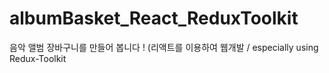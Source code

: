 # albumBasket_React_ReduxToolkit
음악 앨범 장바구니를 만들어 봅니다 ! (리액트를 이용하여 웹개발 / especially using Redux-Toolkit
